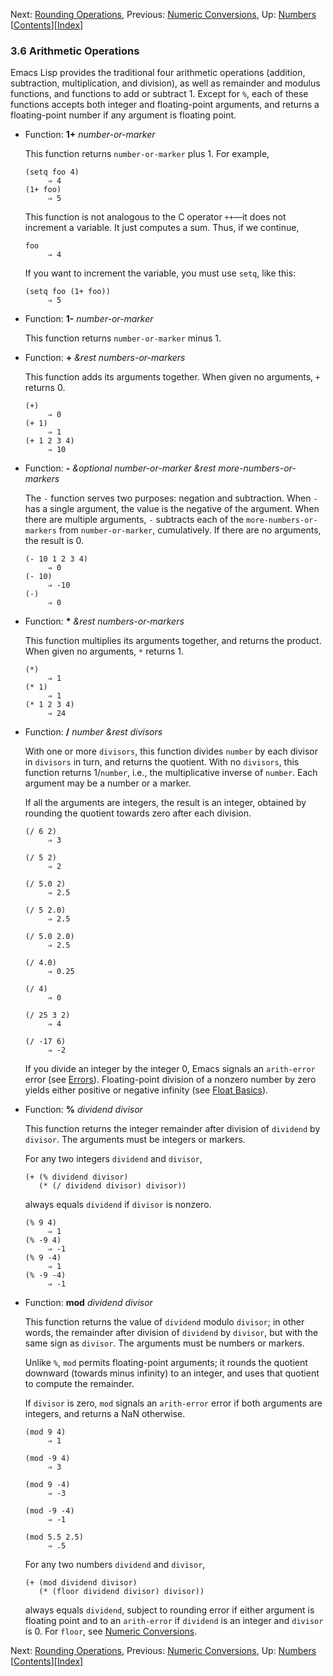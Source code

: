 <!-- This is the GNU Emacs Lisp Reference Manual
corresponding to Emacs version 27.2.

Copyright (C) 1990-1996, 1998-2021 Free Software Foundation,
Inc.

Permission is granted to copy, distribute and/or modify this document
under the terms of the GNU Free Documentation License, Version 1.3 or
any later version published by the Free Software Foundation; with the
Invariant Sections being "GNU General Public License," with the
Front-Cover Texts being "A GNU Manual," and with the Back-Cover
Texts as in (a) below.  A copy of the license is included in the
section entitled "GNU Free Documentation License."

(a) The FSF's Back-Cover Text is: "You have the freedom to copy and
modify this GNU manual.  Buying copies from the FSF supports it in
developing GNU and promoting software freedom." -->

<!-- Created by GNU Texinfo 6.7, http://www.gnu.org/software/texinfo/ -->

Next: [Rounding Operations](Rounding-Operations.html), Previous: [Numeric Conversions](Numeric-Conversions.html), Up: [Numbers](Numbers.html)   \[[Contents](index.html#SEC_Contents "Table of contents")]\[[Index](Index.html "Index")]

### 3.6 Arithmetic Operations

Emacs Lisp provides the traditional four arithmetic operations (addition, subtraction, multiplication, and division), as well as remainder and modulus functions, and functions to add or subtract 1. Except for `%`, each of these functions accepts both integer and floating-point arguments, and returns a floating-point number if any argument is floating point.

*   Function: **1+** *number-or-marker*

    This function returns `number-or-marker` plus 1. For example,

        (setq foo 4)
             ⇒ 4
        (1+ foo)
             ⇒ 5

    This function is not analogous to the C operator `++`—it does not increment a variable. It just computes a sum. Thus, if we continue,

        foo
             ⇒ 4

    If you want to increment the variable, you must use `setq`, like this:

        (setq foo (1+ foo))
             ⇒ 5

<!---->

*   Function: **1-** *number-or-marker*

    This function returns `number-or-marker` minus 1.

<!---->

*   Function: **+** *\&rest numbers-or-markers*

    This function adds its arguments together. When given no arguments, `+` returns 0.

        (+)
             ⇒ 0
        (+ 1)
             ⇒ 1
        (+ 1 2 3 4)
             ⇒ 10

<!---->

*   Function: **-** *\&optional number-or-marker \&rest more-numbers-or-markers*

    The `-` function serves two purposes: negation and subtraction. When `-` has a single argument, the value is the negative of the argument. When there are multiple arguments, `-` subtracts each of the `more-numbers-or-markers` from `number-or-marker`, cumulatively. If there are no arguments, the result is 0.

        (- 10 1 2 3 4)
             ⇒ 0
        (- 10)
             ⇒ -10
        (-)
             ⇒ 0

<!---->

*   Function: **\*** *\&rest numbers-or-markers*

    This function multiplies its arguments together, and returns the product. When given no arguments, `*` returns 1.

        (*)
             ⇒ 1
        (* 1)
             ⇒ 1
        (* 1 2 3 4)
             ⇒ 24

<!---->

*   Function: **/** *number \&rest divisors*

    With one or more `divisors`, this function divides `number` by each divisor in `divisors` in turn, and returns the quotient. With no `divisors`, this function returns 1/`number`, i.e., the multiplicative inverse of `number`. Each argument may be a number or a marker.

    If all the arguments are integers, the result is an integer, obtained by rounding the quotient towards zero after each division.

        (/ 6 2)
             ⇒ 3

    <!---->

        (/ 5 2)
             ⇒ 2

    <!---->

        (/ 5.0 2)
             ⇒ 2.5

    <!---->

        (/ 5 2.0)
             ⇒ 2.5

    <!---->

        (/ 5.0 2.0)
             ⇒ 2.5

    <!---->

        (/ 4.0)
             ⇒ 0.25

    <!---->

        (/ 4)
             ⇒ 0

    <!---->

        (/ 25 3 2)
             ⇒ 4

    <!---->

        (/ -17 6)
             ⇒ -2

    If you divide an integer by the integer 0, Emacs signals an `arith-error` error (see [Errors](Errors.html)). Floating-point division of a nonzero number by zero yields either positive or negative infinity (see [Float Basics](Float-Basics.html)).

<!---->

*   Function: **%** *dividend divisor*

    This function returns the integer remainder after division of `dividend` by `divisor`. The arguments must be integers or markers.

    For any two integers `dividend` and `divisor`,

        (+ (% dividend divisor)
           (* (/ dividend divisor) divisor))

    always equals `dividend` if `divisor` is nonzero.

        (% 9 4)
             ⇒ 1
        (% -9 4)
             ⇒ -1
        (% 9 -4)
             ⇒ 1
        (% -9 -4)
             ⇒ -1

<!---->

*   Function: **mod** *dividend divisor*

    This function returns the value of `dividend` modulo `divisor`; in other words, the remainder after division of `dividend` by `divisor`, but with the same sign as `divisor`. The arguments must be numbers or markers.

    Unlike `%`, `mod` permits floating-point arguments; it rounds the quotient downward (towards minus infinity) to an integer, and uses that quotient to compute the remainder.

    If `divisor` is zero, `mod` signals an `arith-error` error if both arguments are integers, and returns a NaN otherwise.

        (mod 9 4)
             ⇒ 1

    <!---->

        (mod -9 4)
             ⇒ 3

    <!---->

        (mod 9 -4)
             ⇒ -3

    <!---->

        (mod -9 -4)
             ⇒ -1

    <!---->

        (mod 5.5 2.5)
             ⇒ .5

    For any two numbers `dividend` and `divisor`,

        (+ (mod dividend divisor)
           (* (floor dividend divisor) divisor))

    always equals `dividend`, subject to rounding error if either argument is floating point and to an `arith-error` if `dividend` is an integer and `divisor` is 0. For `floor`, see [Numeric Conversions](Numeric-Conversions.html).

Next: [Rounding Operations](Rounding-Operations.html), Previous: [Numeric Conversions](Numeric-Conversions.html), Up: [Numbers](Numbers.html)   \[[Contents](index.html#SEC_Contents "Table of contents")]\[[Index](Index.html "Index")]
